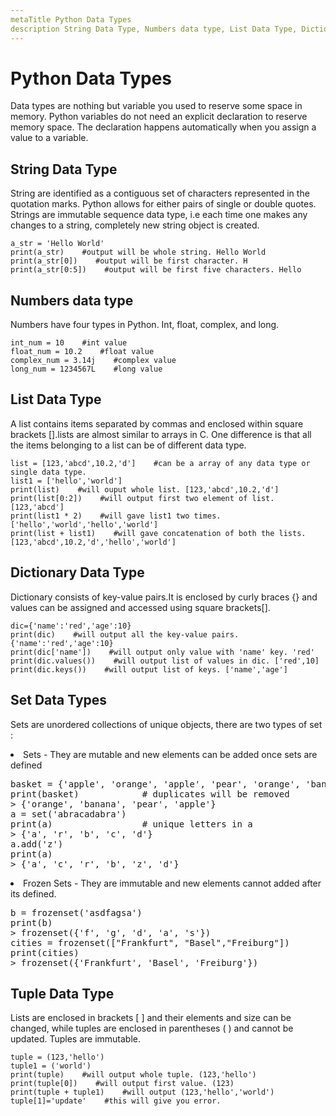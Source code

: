 ```yaml
---
metaTitle Python Data Types
description String Data Type, Numbers data type, List Data Type, Dictionary Data Type, Set Data Types, Tuple Data Type
---
```


# Python Data Types


Data types are nothing but variable you used to reserve some space in memory. Python variables do not need an explicit declaration to reserve memory space. The declaration happens automatically when you assign a value to a variable.



## String Data Type


String are identified as a contiguous set of characters represented in the quotation marks. Python allows for either pairs of single or double quotes.
Strings are immutable sequence data type, i.e each time one makes any changes to a string, completely new string object is created.

```
a_str = 'Hello World'
print(a_str)    #output will be whole string. Hello World
print(a_str[0])    #output will be first character. H
print(a_str[0:5])    #output will be first five characters. Hello

```



## Numbers data type


Numbers have four types in Python. Int, float, complex, and long.

```
int_num = 10    #int value
float_num = 10.2    #float value
complex_num = 3.14j    #complex value
long_num = 1234567L    #long value

```



## List Data Type


A list contains items separated by commas and enclosed within square brackets [].lists are almost similar to arrays in C. One difference is that all the items belonging to a list can be of different data type.

```
list = [123,'abcd',10.2,'d']    #can be a array of any data type or single data type.
list1 = ['hello','world']
print(list)    #will ouput whole list. [123,'abcd',10.2,'d']
print(list[0:2])    #will output first two element of list. [123,'abcd']
print(list1 * 2)    #will gave list1 two times. ['hello','world','hello','world']
print(list + list1)    #will gave concatenation of both the lists. [123,'abcd',10.2,'d','hello','world']

```



## Dictionary Data Type


Dictionary consists of key-value pairs.It is enclosed by curly braces {} and values can be assigned and accessed using square brackets[].

```
dic={'name':'red','age':10}
print(dic)    #will output all the key-value pairs. {'name':'red','age':10}
print(dic['name'])    #will output only value with 'name' key. 'red'
print(dic.values())    #will output list of values in dic. ['red',10]
print(dic.keys())    #will output list of keys. ['name','age']

```



## Set Data Types


Sets are unordered collections of unique objects, there are two types of set :

<li>
Sets - They are mutable and new elements can be added once sets are defined
<pre>basket = {'apple', 'orange', 'apple', 'pear', 'orange', 'banana'} 
print(basket)            # duplicates will be removed
> {'orange', 'banana', 'pear', 'apple'}
a = set('abracadabra')
print(a)                 # unique letters in a
> {'a', 'r', 'b', 'c', 'd'}
a.add('z')
print(a)
> {'a', 'c', 'r', 'b', 'z', 'd'}
</pre>
</li>
<li>
Frozen Sets - They are immutable and new elements cannot added after its defined.
<pre>b = frozenset('asdfagsa')
print(b)
> frozenset({'f', 'g', 'd', 'a', 's'})
cities = frozenset(["Frankfurt", "Basel","Freiburg"])
print(cities)
> frozenset({'Frankfurt', 'Basel', 'Freiburg'})
</pre>
</li>



## Tuple Data Type


Lists are enclosed in brackets [ ] and their elements and size can be changed, while tuples are enclosed in parentheses ( ) and cannot be updated.
Tuples are immutable.

```
tuple = (123,'hello')
tuple1 = ('world')
print(tuple)    #will output whole tuple. (123,'hello')
print(tuple[0])    #will output first value. (123)
print(tuple + tuple1)    #will output (123,'hello','world')
tuple[1]='update'    #this will give you error.

```

